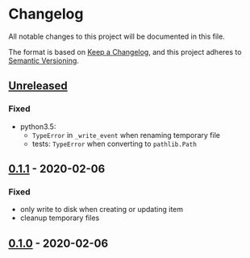 # Changelog
All notable changes to this project will be documented in this file.

The format is based on [Keep a Changelog](https://keepachangelog.com/en/1.0.0/),
and this project adheres to [Semantic Versioning](https://semver.org/spec/v2.0.0.html).

## [Unreleased]
### Fixed
- python3.5:
  - `TypeError` in `_write_event` when renaming temporary file
  - tests: `TypeError` when converting to `pathlib.Path`

## [0.1.1] - 2020-02-06
### Fixed
- only write to disk when creating or updating item
- cleanup temporary files

## [0.1.0] - 2020-02-06

[Unreleased]: https://github.com/fphammerle/ical2vdir/compare/v0.1.1...HEAD
[0.1.1]: https://github.com/fphammerle/ical2vdir/compare/v0.1.0...v0.1.1
[0.1.0]: https://github.com/fphammerle/ical2vdir/releases/tag/v0.1.0
